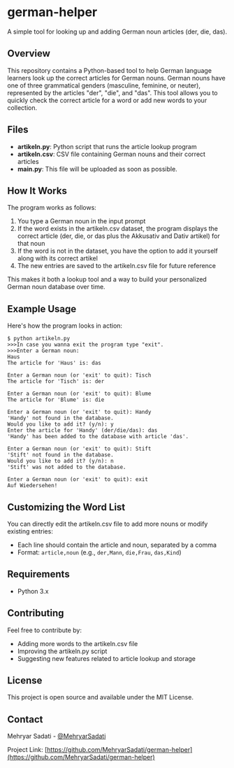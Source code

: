 # german-helper

A simple tool for looking up and adding German noun articles (der, die, das).

## Overview

This repository contains a Python-based tool to help German language learners look up the correct articles for German nouns. German nouns have one of three grammatical genders (masculine, feminine, or neuter), represented by the articles "der", "die", and "das". This tool allows you to quickly check the correct article for a word or add new words to your collection.

## Files

- **artikeln.py**: Python script that runs the article lookup program
- **artikeln.csv**: CSV file containing German nouns and their correct articles
- **main.py**: This file will be uploaded as soon as possible.

<!-- ## Usage

1. Ensure you have Python installed on your system
2. Clone the repository:
   ```
   git clone https://github.com/MehryarSadati/german-helper.git
   ```
3. Navigate to the repository folder:
   ```
   cd german-helper
   ```
4. Run the script:
   ```
   python artikeln.py
   ``` -->

## How It Works

The program works as follows:
1. You type a German noun in the input prompt
2. If the word exists in the artikeln.csv dataset, the program displays the correct article (der, die, or das plus the Akkusativ and Dativ artikel) for that noun
3. If the word is not in the dataset, you have the option to add it yourself along with its correct artikel
4. The new entries are saved to the artikeln.csv file for future reference

This makes it both a lookup tool and a way to build your personalized German noun database over time.

## Example Usage

Here's how the program looks in action:

```
$ python artikeln.py
>>>In case you wanna exit the program type "exit".
>>>Enter a German noun: 
Haus
The article for 'Haus' is: das

Enter a German noun (or 'exit' to quit): Tisch
The article for 'Tisch' is: der

Enter a German noun (or 'exit' to quit): Blume
The article for 'Blume' is: die

Enter a German noun (or 'exit' to quit): Handy
'Handy' not found in the database.
Would you like to add it? (y/n): y
Enter the article for 'Handy' (der/die/das): das
'Handy' has been added to the database with article 'das'.

Enter a German noun (or 'exit' to quit): Stift
'Stift' not found in the database.
Would you like to add it? (y/n): n
'Stift' was not added to the database.

Enter a German noun (or 'exit' to quit): exit
Auf Wiedersehen!
```

## Customizing the Word List

You can directly edit the artikeln.csv file to add more nouns or modify existing entries:
- Each line should contain the article and noun, separated by a comma
- Format: `article,noun` (e.g., `der,Mann`, `die,Frau`, `das,Kind`)

## Requirements

- Python 3.x

## Contributing

Feel free to contribute by:
- Adding more words to the artikeln.csv file
- Improving the artikeln.py script
- Suggesting new features related to article lookup and storage

## License

This project is open source and available under the MIT License.

## Contact

Mehryar Sadati - [@MehryarSadati](https://github.com/MehryarSadati)

Project Link: [https://github.com/MehryarSadati/german-helper](https://github.com/MehryarSadati/german-helper)

